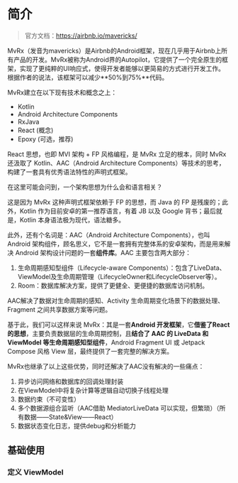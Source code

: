 # 简介

> 官方文档：https://airbnb.io/mavericks/

MvRx（发音为mavericks）是Airbnb的Android框架，现在几乎用于Airbnb上所有产品的开发。MvRx被称为Android界的Autopilot，它提供了一个完全原生的框架，实现了更纯粹的UI响应式，使得开发者能够以更简易的方式进行开发工作。根据作者的说法，该框架可以减少**50%到75%**代码。

MvRx建立在以下现有技术和概念之上：

- Kotlin
- Android Architecture Components
- RxJava
- React (概念)
- Epoxy (可选，推荐)

React 思想，也即 MVI 架构 + FP 风格编程，是 MvRx 立足的根本，同时 MvRx 还汲取了 Kotlin、AAC（Android Architecture Components）等技术的思考，构建了一套具有优秀语法特性的声明式框架。

在这里可能会问到，一个架构思想为什么会和语言相关？

这是因为 MvRx 这种声明式框架依赖于 FP 的思想，而 Java 的 FP 是残废的；此外，Kotlin 作为目前安卓的第一推荐语言，有着 JB 以及 Google 背书；最后就是，Kotlin 本身语法极为现代，语法糖多。

此外，还有个名词是：AAC（Android Architecture Components），也叫 Android 架构组件，顾名思义，它不是一套拥有完整体系的安卓架构，而是用来解决 Android 架构设计问题的一套**组件库**。AAC 主要包含两大部分：

1. 生命周期感知型组件（Lifecycle-aware Components）：包含了LiveData、ViewModel及生命周期管理（LifecycleOwner和LifecycleObserver等）。
2. Room：数据库解决方案，提供了更健全、更便捷的数据库访问机制。

AAC解决了数据对生命周期的感知、Activity 生命周期变化场景下的数据处理、Fragment 之间共享数据方案等问题。

基于此，我们可以这样来说 MvRx：其是一套**Android 开发框架**，它**借鉴了React的思想**，主要负责数据层的生命周期控制，且**结合了 AAC 的 LiveData 和 ViewModel 等生命周期感知型组件**，Android Fragment UI 或 Jetpack Compose 风格 View 层，最终提供了一套完整的解决方案。

MvRx也继承了以上这些优势，同时还解决了AAC没有解决的一些痛点：

1. 异步访问网络和数据库的回调处理封装
2. 在ViewModel中将复杂计算等逻辑自动切换子线程处理
3. 数据约束（不可变性）
4. 多个数据源组合监听（AAC借助 MediatorLiveData 可以实现，但繁琐）（所有数据——State&View——React）
5. 数据状态变化日志，提供debug和分析能力

## 基础使用

### 定义 ViewModel


